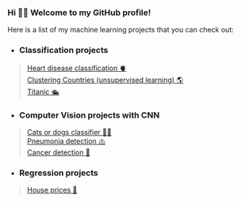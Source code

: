 ### Hi :wave:🙂 Welcome to my GitHub profile! 

Here is a list of my machine learning projects that you can check out:

* ### Classification projects
> 
> [Heart disease classification 🫀](https://github.com/noursan/heart_disease_classification)  
> [Clustering Countries (unsupervised learning) 🌎](https://github.com/noursan/clustering_countries)  
> [Titanic 🛳️](https://github.com/noursan/titanic)

* ### Computer Vision projects with CNN
> 
> [Cats or dogs classifier 🐶🐱](https://github.com/noursan/cats_or_dogs)  
> [Pneumonia detection 🫁](https://github.com/noursan/pneumonia_detection)  
> [Cancer detection 🧬](https://github.com/noursan/cancer_detection)

* ### Regression projects
> 
> [House prices 🏡](https://github.com/noursan/houseprices)  

<!--
**noursan/noursan** is a ✨ _special_ ✨ repository because its `README.md` (this file) appears on your GitHub profile.

Here are some ideas to get you started:

- 🔭 I’m currently working on ...
- 🌱 I’m currently learning ...
- 👯 I’m looking to collaborate on ...
- 🤔 I’m looking for help with ...
- 💬 Ask me about ...
- 📫 How to reach me: ...
- 😄 Pronouns: ...
- ⚡ Fun fact: ...
-->
